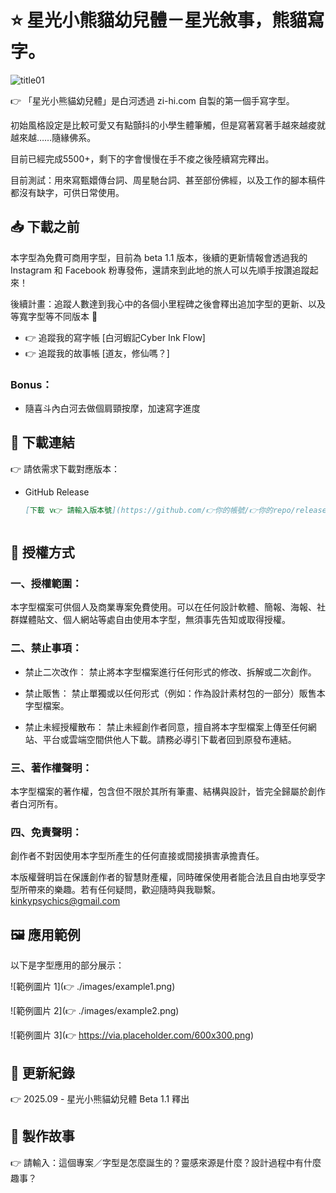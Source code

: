 # ⭐️ 星光小熊貓幼兒體－星光敘事，熊貓寫字。

![title01](https://github.com/user-attachments/assets/818bae53-b0e0-4089-ad44-35467582ba95)

👉 「星光小熊貓幼兒體」是白河透過 zi-hi.com 自製的第一個手寫字型。

初始風格設定是比較可愛又有點顫抖的小學生體筆觸，但是寫著寫著手越來越痠就越來越……隨緣佛系。

目前已經完成5500+，剩下的字會慢慢在手不痠之後陸續寫完釋出。

目前測試：用來寫甄嬛傳台詞、周星馳台詞、甚至部份佛經，以及工作的腳本稿件都沒有缺字，可供日常使用。

## 📥 下載之前

本字型為免費可商用字型，目前為 beta 1.1 版本，後續的更新情報會透過我的 Instagram 和 Facebook 粉專發佈，還請來到此地的旅人可以先順手按讚追蹤起來！

後續計畫：追蹤人數達到我心中的各個小里程碑之後會釋出追加字型的更新、以及等寬字型等不同版本 💫

- 👉 追蹤我的寫字帳 [白河蝦記Cyber Ink Flow]
- 👉 追蹤我的故事帳 [道友，修仙嗎？]

### Bonus：
- 隨喜斗內白河去做個肩頸按摩，加速寫字進度


## 🔗 下載連結

👉 請依需求下載對應版本：

- GitHub Release  
  ```markdown
  [下載 v👉 請輸入版本號](https://github.com/👉你的帳號/👉你的repo/releases/download/v👉版本號/👉檔名.zip)



## 📜 授權方式

### 一、授權範圍：

本字型檔案可供個人及商業專案免費使用。可以在任何設計軟體、簡報、海報、社群媒體貼文、個人網站等處自由使用本字型，無須事先告知或取得授權。

### 二、禁止事項：

- 禁止二次改作： 禁止將本字型檔案進行任何形式的修改、拆解或二次創作。

- 禁止販售： 禁止單獨或以任何形式（例如：作為設計素材包的一部分）販售本字型檔案。

- 禁止未經授權散布： 禁止未經創作者同意，擅自將本字型檔案上傳至任何網站、平台或雲端空間供他人下載。請務必導引下載者回到原發布連結。

### 三、著作權聲明：

本字型檔案的著作權，包含但不限於其所有筆畫、結構與設計，皆完全歸屬於創作者白河所有。

### 四、免責聲明：

創作者不對因使用本字型所產生的任何直接或間接損害承擔責任。

本版權聲明旨在保護創作者的智慧財產權，同時確保使用者能合法且自由地享受字型所帶來的樂趣。若有任何疑問，歡迎隨時與我聯繫。 kinkypsychics@gmail.com



## 🖼️ 應用範例

以下是字型應用的部分展示：

![範例圖片 1](👉 ./images/example1.png)

![範例圖片 2](👉 ./images/example2.png)

![範例圖片 3](👉 https://via.placeholder.com/600x300.png)



## 📝 更新紀錄

👉 2025.09 - 星光小熊貓幼兒體 Beta 1.1 釋出



## 📖 製作故事

👉 請輸入：這個專案／字型是怎麼誕生的？靈感來源是什麼？設計過程中有什麼趣事？
